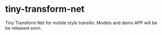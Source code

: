 # tiny-transform-net
Tiny Transform Net for mobile style transfer.
Models and demo APP will be be released soon.
